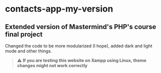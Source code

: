# contacts-app-my-version
## Extended version of Mastermind's PHP's course final project
Changed the code to be more modularized (I hope), added dark and light mode and other things.
> :warning: **If you are testing this website on Xampp using Linux, theme changes might not work correctly**
